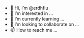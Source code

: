 - 👋 Hi, I’m @erdhfiu
- 👀 I’m interested in ...
- 🌱 I’m currently learning ...
- 💞️ I’m looking to collaborate on ...
- 📫 How to reach me ...

<!---
erdhfiu/erdhfiu is a ✨ special ✨ repository because its `README.md` (this file) appears on your GitHub profile.
You can click the Preview link to take a look at your changes.
--->
